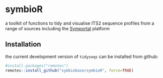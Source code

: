 # symbioR

a toolkit of functions to tidy and visualise ITS2 sequence profiles from a range of sources including the [Symportal](https://symportal.org) platform


## Installation

the current development version of `tidyseqs` can be installed from github:

``` r
#install.packages("remotes")
remotes::install_github("symbiobase/symbioR", force=TRUE)

```

